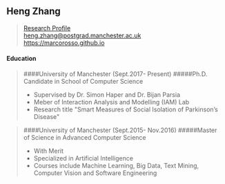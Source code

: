 ## Heng Zhang
>[Research Profile](https://www.research.manchester.ac.uk/portal/en/researchers/heng-zhang(c19de749-ca1d-4318-bca5-ad083a42daf8).html)<br/>
>heng.zhang@postgrad.manchester.ac.uk<br/>
>https://marcorosso.github.io

#### Education
>####University of Manchester (Sept.2017- Present)
>#####Ph.D. Candidate in School of Computer Science
>- Supervised by Dr. Simon Haper and Dr. Bijan Parsia
>- Meber of Interaction Analysis and Modelling (IAM) Lab
>- Research title "Smart Measures of Social Isolation of Parkinson’s Disease"


>####University of Manchester (Sept.2015- Nov.2016)
>#####Master of Science in Advanced Computer Science
>- With Merit
>- Specialized in Artificial Intelligence
>- Courses include Machine Learning, Big Data, Text Mining, Computer Vision and Software Engineering
